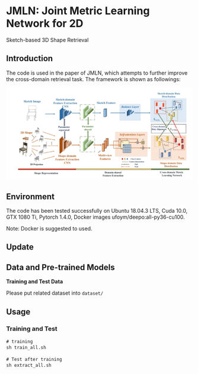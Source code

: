 # JMLN: Joint Metric Learning Network for 2D
Sketch-based 3D Shape Retrieval

## Introduction

The code is used in the paper of JMLN, which attempts to further  improve the cross-domain retrieval task. The framework is shown as followings:

![image-20201019172033483](images\\jmln.png)

## Environment

The code has been tested successfully on Ubuntu 18.04.3 LTS, Cuda 10.0, GTX 1080 Ti,  Pytorch 1.4.0, Docker images ufoym/deepo:all-py36-cu100.

Note: Docker is suggested to used.

## Update
## Data and Pre-trained Models
**Training and Test Data**

Please put related dataset into ```dataset/```


## Usage
### Training and Test

```
# training 
sh train_all.sh

# Test after training
sh extract_all.sh
```


